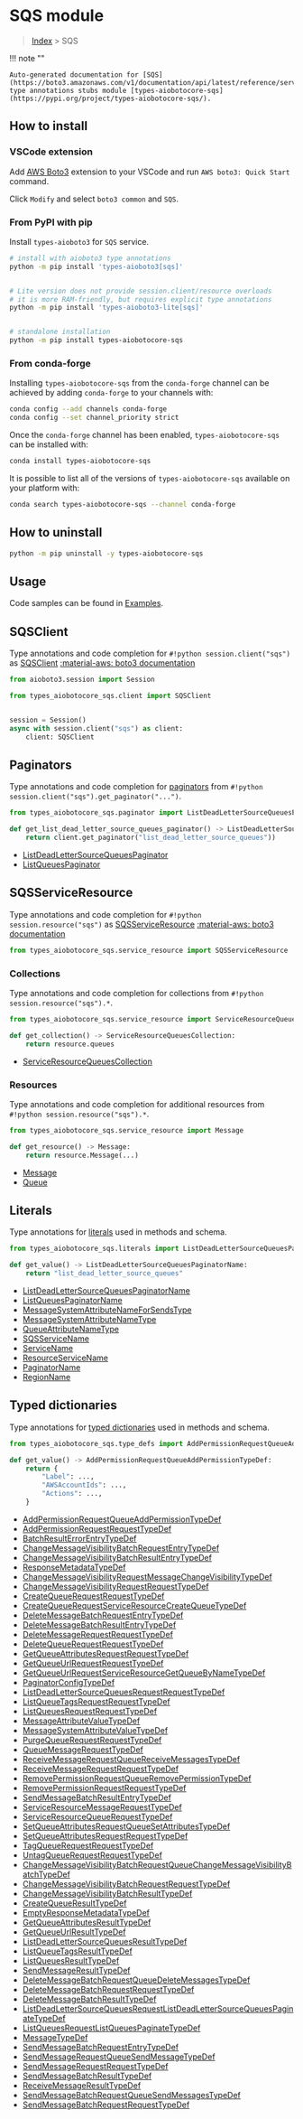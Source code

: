# SQS module

> [Index](../README.md) > SQS


!!! note ""

    Auto-generated documentation for [SQS](https://boto3.amazonaws.com/v1/documentation/api/latest/reference/services/sqs.html#SQS)
    type annotations stubs module [types-aiobotocore-sqs](https://pypi.org/project/types-aiobotocore-sqs/).

## How to install

### VSCode extension

Add [AWS Boto3](https://marketplace.visualstudio.com/items?itemName=Boto3typed.boto3-ide)
extension to your VSCode and run `AWS boto3: Quick Start` command.

Click `Modify` and select `boto3 common` and `SQS`.

### From PyPI with pip

Install `types-aioboto3` for `SQS` service.

```bash
# install with aioboto3 type annotations
python -m pip install 'types-aioboto3[sqs]'


# Lite version does not provide session.client/resource overloads
# it is more RAM-friendly, but requires explicit type annotations
python -m pip install 'types-aioboto3-lite[sqs]'


# standalone installation
python -m pip install types-aiobotocore-sqs
```


### From conda-forge

Installing `types-aiobotocore-sqs` from the `conda-forge` channel
can be achieved by adding `conda-forge` to your channels with:

```bash
conda config --add channels conda-forge
conda config --set channel_priority strict
```

Once the `conda-forge` channel has been enabled, `types-aiobotocore-sqs`
can be installed with:

```bash
conda install types-aiobotocore-sqs
```

It is possible to list all of the versions of `types-aiobotocore-sqs`
available on your platform with:

```bash
conda search types-aiobotocore-sqs --channel conda-forge
```


## How to uninstall

```bash
python -m pip uninstall -y types-aiobotocore-sqs
```

## Usage

Code samples can be found in [Examples](./usage.md).

## SQSClient

Type annotations and code completion for  `#!python session.client("sqs")` as [SQSClient](./client.md)
[:material-aws: boto3 documentation](https://boto3.amazonaws.com/v1/documentation/api/latest/reference/services/sqs.html#SQS.Client)

```python title="Usage example"
from aioboto3.session import Session

from types_aiobotocore_sqs.client import SQSClient


session = Session()
async with session.client("sqs") as client:
    client: SQSClient
```


## Paginators

Type annotations and code completion for
[paginators](./paginators.md)
from `#!python session.client("sqs").get_paginator("...")`.

```python title="Usage example"
from types_aiobotocore_sqs.paginator import ListDeadLetterSourceQueuesPaginator

def get_list_dead_letter_source_queues_paginator() -> ListDeadLetterSourceQueuesPaginator:
    return client.get_paginator("list_dead_letter_source_queues"))
```

- [ListDeadLetterSourceQueuesPaginator](./paginators.md#listdeadlettersourcequeuespaginator)
- [ListQueuesPaginator](./paginators.md#listqueuespaginator)






## SQSServiceResource

Type annotations and code completion for `#!python session.resource("sqs")` as
[SQSServiceResource](./service_resource.md#sqsserviceresource)
[:material-aws: boto3 documentation](https://boto3.amazonaws.com/v1/documentation/api/latest/reference/services/sqs.html#SQS.ServiceResource)

```python title="Usage example"
from types_aiobotocore_sqs.service_resource import SQSServiceResource
```


### Collections

Type annotations and code completion for collections
from `#!python session.resource("sqs").*`.

```python title="Usage example"
from types_aiobotocore_sqs.service_resource import ServiceResourceQueuesCollection

def get_collection() -> ServiceResourceQueuesCollection:
    return resource.queues
```

- [ServiceResourceQueuesCollection](./service_resource.md#sqsserviceresourcequeues)




### Resources

Type annotations and code completion for additional resources
from `#!python session.resource("sqs").*`.

```python title="Usage example"
from types_aiobotocore_sqs.service_resource import Message

def get_resource() -> Message:
    return resource.Message(...)
```

- [Message](./service_resource.md#message)
- [Queue](./service_resource.md#queue)





## Literals

Type annotations for [literals](./literals.md) used in methods and schema.

```python title="Usage example"
from types_aiobotocore_sqs.literals import ListDeadLetterSourceQueuesPaginatorName

def get_value() -> ListDeadLetterSourceQueuesPaginatorName:
    return "list_dead_letter_source_queues"
```

- [ListDeadLetterSourceQueuesPaginatorName](./literals.md#listdeadlettersourcequeuespaginatorname)
- [ListQueuesPaginatorName](./literals.md#listqueuespaginatorname)
- [MessageSystemAttributeNameForSendsType](./literals.md#messagesystemattributenameforsendstype)
- [MessageSystemAttributeNameType](./literals.md#messagesystemattributenametype)
- [QueueAttributeNameType](./literals.md#queueattributenametype)
- [SQSServiceName](./literals.md#sqsservicename)
- [ServiceName](./literals.md#servicename)
- [ResourceServiceName](./literals.md#resourceservicename)
- [PaginatorName](./literals.md#paginatorname)
- [RegionName](./literals.md#regionname)




## Typed dictionaries

Type annotations for [typed dictionaries](./type_defs.md) used in methods and schema.

```python title="Usage example"
from types_aiobotocore_sqs.type_defs import AddPermissionRequestQueueAddPermissionTypeDef

def get_value() -> AddPermissionRequestQueueAddPermissionTypeDef:
    return {
        "Label": ...,
        "AWSAccountIds": ...,
        "Actions": ...,
    }
```

- [AddPermissionRequestQueueAddPermissionTypeDef](./type_defs.md#addpermissionrequestqueueaddpermissiontypedef)
- [AddPermissionRequestRequestTypeDef](./type_defs.md#addpermissionrequestrequesttypedef)
- [BatchResultErrorEntryTypeDef](./type_defs.md#batchresulterrorentrytypedef)
- [ChangeMessageVisibilityBatchRequestEntryTypeDef](./type_defs.md#changemessagevisibilitybatchrequestentrytypedef)
- [ChangeMessageVisibilityBatchResultEntryTypeDef](./type_defs.md#changemessagevisibilitybatchresultentrytypedef)
- [ResponseMetadataTypeDef](./type_defs.md#responsemetadatatypedef)
- [ChangeMessageVisibilityRequestMessageChangeVisibilityTypeDef](./type_defs.md#changemessagevisibilityrequestmessagechangevisibilitytypedef)
- [ChangeMessageVisibilityRequestRequestTypeDef](./type_defs.md#changemessagevisibilityrequestrequesttypedef)
- [CreateQueueRequestRequestTypeDef](./type_defs.md#createqueuerequestrequesttypedef)
- [CreateQueueRequestServiceResourceCreateQueueTypeDef](./type_defs.md#createqueuerequestserviceresourcecreatequeuetypedef)
- [DeleteMessageBatchRequestEntryTypeDef](./type_defs.md#deletemessagebatchrequestentrytypedef)
- [DeleteMessageBatchResultEntryTypeDef](./type_defs.md#deletemessagebatchresultentrytypedef)
- [DeleteMessageRequestRequestTypeDef](./type_defs.md#deletemessagerequestrequesttypedef)
- [DeleteQueueRequestRequestTypeDef](./type_defs.md#deletequeuerequestrequesttypedef)
- [GetQueueAttributesRequestRequestTypeDef](./type_defs.md#getqueueattributesrequestrequesttypedef)
- [GetQueueUrlRequestRequestTypeDef](./type_defs.md#getqueueurlrequestrequesttypedef)
- [GetQueueUrlRequestServiceResourceGetQueueByNameTypeDef](./type_defs.md#getqueueurlrequestserviceresourcegetqueuebynametypedef)
- [PaginatorConfigTypeDef](./type_defs.md#paginatorconfigtypedef)
- [ListDeadLetterSourceQueuesRequestRequestTypeDef](./type_defs.md#listdeadlettersourcequeuesrequestrequesttypedef)
- [ListQueueTagsRequestRequestTypeDef](./type_defs.md#listqueuetagsrequestrequesttypedef)
- [ListQueuesRequestRequestTypeDef](./type_defs.md#listqueuesrequestrequesttypedef)
- [MessageAttributeValueTypeDef](./type_defs.md#messageattributevaluetypedef)
- [MessageSystemAttributeValueTypeDef](./type_defs.md#messagesystemattributevaluetypedef)
- [PurgeQueueRequestRequestTypeDef](./type_defs.md#purgequeuerequestrequesttypedef)
- [QueueMessageRequestTypeDef](./type_defs.md#queuemessagerequesttypedef)
- [ReceiveMessageRequestQueueReceiveMessagesTypeDef](./type_defs.md#receivemessagerequestqueuereceivemessagestypedef)
- [ReceiveMessageRequestRequestTypeDef](./type_defs.md#receivemessagerequestrequesttypedef)
- [RemovePermissionRequestQueueRemovePermissionTypeDef](./type_defs.md#removepermissionrequestqueueremovepermissiontypedef)
- [RemovePermissionRequestRequestTypeDef](./type_defs.md#removepermissionrequestrequesttypedef)
- [SendMessageBatchResultEntryTypeDef](./type_defs.md#sendmessagebatchresultentrytypedef)
- [ServiceResourceMessageRequestTypeDef](./type_defs.md#serviceresourcemessagerequesttypedef)
- [ServiceResourceQueueRequestTypeDef](./type_defs.md#serviceresourcequeuerequesttypedef)
- [SetQueueAttributesRequestQueueSetAttributesTypeDef](./type_defs.md#setqueueattributesrequestqueuesetattributestypedef)
- [SetQueueAttributesRequestRequestTypeDef](./type_defs.md#setqueueattributesrequestrequesttypedef)
- [TagQueueRequestRequestTypeDef](./type_defs.md#tagqueuerequestrequesttypedef)
- [UntagQueueRequestRequestTypeDef](./type_defs.md#untagqueuerequestrequesttypedef)
- [ChangeMessageVisibilityBatchRequestQueueChangeMessageVisibilityBatchTypeDef](./type_defs.md#changemessagevisibilitybatchrequestqueuechangemessagevisibilitybatchtypedef)
- [ChangeMessageVisibilityBatchRequestRequestTypeDef](./type_defs.md#changemessagevisibilitybatchrequestrequesttypedef)
- [ChangeMessageVisibilityBatchResultTypeDef](./type_defs.md#changemessagevisibilitybatchresulttypedef)
- [CreateQueueResultTypeDef](./type_defs.md#createqueueresulttypedef)
- [EmptyResponseMetadataTypeDef](./type_defs.md#emptyresponsemetadatatypedef)
- [GetQueueAttributesResultTypeDef](./type_defs.md#getqueueattributesresulttypedef)
- [GetQueueUrlResultTypeDef](./type_defs.md#getqueueurlresulttypedef)
- [ListDeadLetterSourceQueuesResultTypeDef](./type_defs.md#listdeadlettersourcequeuesresulttypedef)
- [ListQueueTagsResultTypeDef](./type_defs.md#listqueuetagsresulttypedef)
- [ListQueuesResultTypeDef](./type_defs.md#listqueuesresulttypedef)
- [SendMessageResultTypeDef](./type_defs.md#sendmessageresulttypedef)
- [DeleteMessageBatchRequestQueueDeleteMessagesTypeDef](./type_defs.md#deletemessagebatchrequestqueuedeletemessagestypedef)
- [DeleteMessageBatchRequestRequestTypeDef](./type_defs.md#deletemessagebatchrequestrequesttypedef)
- [DeleteMessageBatchResultTypeDef](./type_defs.md#deletemessagebatchresulttypedef)
- [ListDeadLetterSourceQueuesRequestListDeadLetterSourceQueuesPaginateTypeDef](./type_defs.md#listdeadlettersourcequeuesrequestlistdeadlettersourcequeuespaginatetypedef)
- [ListQueuesRequestListQueuesPaginateTypeDef](./type_defs.md#listqueuesrequestlistqueuespaginatetypedef)
- [MessageTypeDef](./type_defs.md#messagetypedef)
- [SendMessageBatchRequestEntryTypeDef](./type_defs.md#sendmessagebatchrequestentrytypedef)
- [SendMessageRequestQueueSendMessageTypeDef](./type_defs.md#sendmessagerequestqueuesendmessagetypedef)
- [SendMessageRequestRequestTypeDef](./type_defs.md#sendmessagerequestrequesttypedef)
- [SendMessageBatchResultTypeDef](./type_defs.md#sendmessagebatchresulttypedef)
- [ReceiveMessageResultTypeDef](./type_defs.md#receivemessageresulttypedef)
- [SendMessageBatchRequestQueueSendMessagesTypeDef](./type_defs.md#sendmessagebatchrequestqueuesendmessagestypedef)
- [SendMessageBatchRequestRequestTypeDef](./type_defs.md#sendmessagebatchrequestrequesttypedef)

